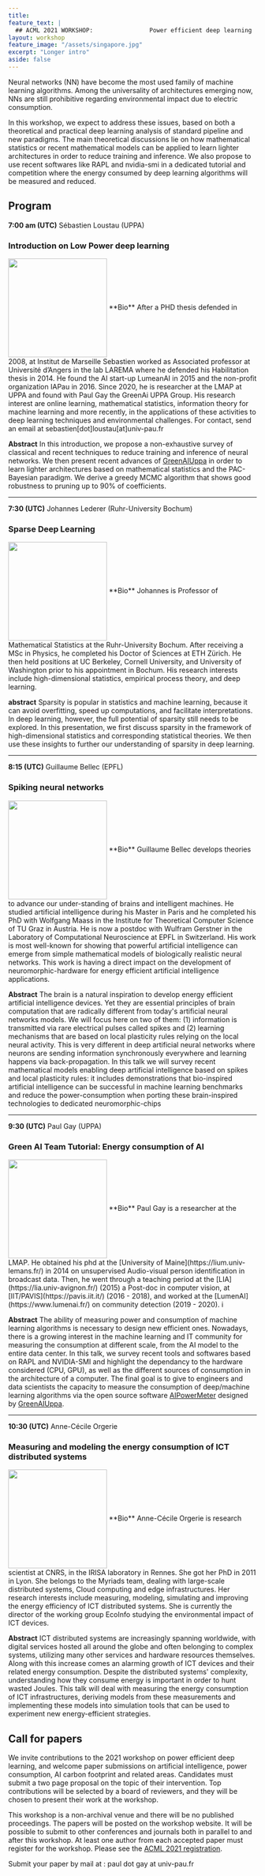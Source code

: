 ```yaml
---
title: 
feature_text: |
  ## ACML 2021 WORKSHOP:                Power efficient deep learning  
layout: workshop
feature_image: "/assets/singapore.jpg"
excerpt: "Longer intro"
aside: false 
---
```


Neural networks (NN) have become the most used family of machine learning algorithms. Among the universality of architectures emerging now, NNs are still prohibitive regarding environmental impact due to electric consumption.

In this workshop, we expect to address these issues, based on both a theoretical and practical deep learning analysis of standard pipeline and new paradigms. The main theoretical discussions lie on how mathematical statistics or recent mathematical models can be applied to learn lighter architectures in order to reduce training and inference. We also propose to use recent softwares like RAPL and nvidia-smi in a dedicated tutorial and competition where the energy consumed by deep learning algorithms will be measured and reduced. 


## Program

**7:00 am (UTC)**
Sébastien Loustau (UPPA)
###  Introduction on Low Power deep learning 


<img src="../images/sebastien.png" align="center" width="200"/>
**Bio** After a PHD thesis defended in 2008, at Institut de Marseille Sebastien worked as Associated professor at Université d’Angers in the lab LAREMA where he defended his Habilitation thesis in 2014. He found the AI start-up LumeanAI in 2015 and the non-profit organization IAPau in 2016. Since 2020, he is researcher at the LMAP at UPPA and found with Paul Gay the GreenAi UPPA Group. His research interest are online learning, mathematical statistics, information theory for machine learning and more recently, in the applications of these activities to deep learning techniques and environmental challenges. For contact, send an email at sebastien[dot]loustau[at]univ-pau.fr

**Abstract** In this introduction, we propose a non-exhaustive survey of classical and recent techniques to reduce training and inference of neural networks. We then present recent advances of [GreenAIUppa](/) in order to learn lighter architectures based on mathematical statistics and the PAC-Bayesian paradigm. We derive a greedy MCMC algorithm that shows good robustness to pruning up to 90% of coefficients.

---

**7:30 (UTC)**
Johannes Lederer (Ruhr-University Bochum)
### Sparse Deep Learning 

<img src="../images/johannes_lederer.png" align="center" width="200"/>
**Bio** Johannes is Professor of Mathematical Statistics at the Ruhr-University Bochum. After receiving a MSc in Physics, he completed his Doctor of Sciences at ETH Zürich. He then held positions at UC Berkeley, Cornell University, and University of Washington prior to his appointment in Bochum. His research interests include high-dimensional statistics, empirical process theory, and deep learning.

**abstract** Sparsity is popular in statistics and machine learning, because it can avoid overfitting, speed up computations, and facilitate interpretations. In deep learning, however, the full potential of sparsity still needs to be explored. In this presentation, we first discuss sparsity in the framework of high-dimensional statistics and corresponding statistical theories. We then use these insights to further our understanding of sparsity in deep learning.

---

**8:15 (UTC)**
Guillaume Bellec (EPFL)

### Spiking neural networks 

<img src="../images/guillaume_lebellec_circle.png" align="center" width="200"/>
**Bio** Guillaume Bellec develops theories to advance our under-standing of brains and intelligent machines. He studied artificial intelligence during his Master in Paris and he completed his PhD with Wolfgang Maass in the Institute for Theoretical Computer Science of TU Graz in Austria. He is now a postdoc with Wulfram Gerstner in the Laboratory of Computational Neuroscience at EPFL in Switzerland. His work is most well-known for showing that powerful artificial intelligence can emerge from simple mathematical models of biologically realistic neural networks. This work is having a direct impact on the development of neuromorphic-hardware for energy efficient artificial intelligence applications.


**Abstract** The brain is a natural inspiration to develop energy efficient
artificial intelligence devices. Yet they are essential principles of
brain computation that are radically different from today's artificial
neural networks models. We will focus here on two of them: (1)
information is transmitted via rare electrical pulses called spikes
and (2) learning mechanisms that are based on local plasticity rules
relying on the local neural activity. This is very different in deep
artificial neural networks where neurons are sending information
synchronously everywhere and learning happens via back-propagation. In
this talk we will survey recent mathematical models enabling deep
artificial intelligence based on spikes and local plasticity rules: it
includes demonstrations that bio-inspired artificial intelligence can
be successful in machine learning benchmarks and reduce the
power-consumption when porting these brain-inspired technologies to
dedicated neuromorphic-chips


---


**9:30 (UTC)** Paul Gay (UPPA)
### Green AI Team Tutorial: Energy consumption of AI

<img src="../images/paul.png" align="center" width="200"/>
**Bio** Paul Gay is a researcher at the LMAP. He obtained his phd at the [University of Maine](https://lium.univ-lemans.fr/) in 2014 on unsupervised Audio-visual person identification in broadcast data. Then, he went through a teaching period at the [LIA](https://lia.univ-avignon.fr/) (2015) a Post-doc in computer vision, at [IIT/PAVIS](https://pavis.iit.it/) (2016 - 2018), and worked at the [LumenAI](https://www.lumenai.fr/) on community detection (2019 - 2020). i

**Abstract** The ability of measuring power and consumption of machine learning algorithms is necessary to design new efficient ones. Nowadays, there is a growing interest in the machine learning and IT community for measuring the consumption at different scale, from the AI model to the entire data center. In this talk, we survey recent tools and softwares based on RAPL and NVIDIA-SMI and highlight the dependancy to the hardware considered (CPU, GPU), as well as the different sources of consumption in the architecture of a computer. The final goal is to give to engineers and data scientists the capacity to measure the consumption of deep/machine learning algorithms via the open source software [AIPowerMeter](https://greenai-uppa.github.io/AIPowerMeter/) designed by [GreenAIUppa](/).

--- 
**10:30 (UTC)**   Anne-Cécile Orgerie
### Measuring and modeling the energy consumption of ICT distributed systems

<img src="../images/anne_cecile_orgerie_circle.png" align="center" width="200"/>
**Bio** Anne-Cécile Orgerie is research scientist at CNRS, in the IRISA laboratory in Rennes. She got her PhD in 2011 in Lyon. She belongs to the Myriads team, dealing with large-scale distributed systems, Cloud computing and edge infrastructures. Her research interests include measuring, modeling, simulating and improving the energy efficiency of ICT distributed systems. She is currently the director of the working group EcoInfo studying the environmental impact of ICT devices.

**Abstract** ICT distributed systems are increasingly spanning worldwide, with digital services hosted all around the globe and often belonging to complex systems, utilizing many other services and hardware resources themselves. Along with this increase comes an alarming growth of ICT devices and their related energy consumption. Despite the distributed systems' complexity, understanding how they consume energy is important in order to hunt wasted Joules. This talk will deal with measuring the energy consumption of ICT infrastructures, deriving models from these measurements and implementing these models into simulation tools that can be used to experiment new energy-efficient strategies.

## Call for papers

We invite contributions to the 2021 workshop on power efficient deep learning, and welcome paper submissions on artificial intelligence, power consumption, AI carbon footprint and related areas.
Candidates must submit a two page proposal on the topic of their intervention. Top contributions will be selected by a board of reviewers, and they will be chosen to present their work at the workshop.

This workshop is a non-archival venue and there will be no published proceedings. The papers will be posted on the workshop website. It will be possible to submit to other conferences and journals both in parallel to and after this workshop. At least one author from each accepted paper must register for the workshop. Please see the [ACML 2021 registration](http://www.acml-conf.org/2021/participants/registration/).

Submit your paper by mail at : paul dot gay at univ-pau.fr



